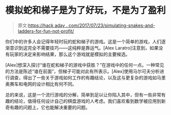 # 模拟蛇和梯子是为了好玩，不是为了盈利

> 原文:[https://hack aday . com/2017/07/23/simulating-snakes-and-ladders-for-fun-not-profit/](https://hackaday.com/2017/07/23/simulating-snakes-and-ladders-for-fun-not-profit/)

你们中的许多人会记得年轻时玩的蛇和梯子的游戏。这是一个简单的游戏，人们逐渐意识到这完全不需要技巧——这纯粹是靠运气。[Alex Laratro]注意到，如果没有玩家的决定来影响结果，那么这个游戏就是模拟的主要候选。

[Alex]想深入探讨“谁在蛇和梯子的游戏中获胜？”在游戏中的任何一点。一种常见的方法是陈述“谁在前面”，但梯子可能对此有所表示。[Alex]使用马尔可夫分析进行调查，得出了一些关于游戏如何工作的有趣结论，以及这与更复杂的游戏如马里奥赛车和电网的设计相比有何不同。

总的来说，这是一个流行游戏的分解，简单到足以让你陷入其中，但有一些非常有趣的结论，值得任何设计自己的棋盘游戏的人考虑。我们喜欢看到数学被应用到新奇有趣的问题上，它也能解决重要的问题。